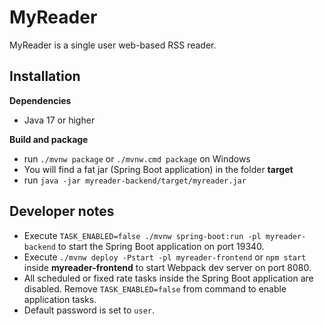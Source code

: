 MyReader
========

MyReader is a single user web-based RSS reader.

Installation
------------

**Dependencies**

- Java 17 or higher

**Build and package**

- run `./mvnw package` or `./mvnw.cmd package` on Windows
- You will find a fat jar (Spring Boot application) in the folder **target**
- run `java -jar myreader-backend/target/myreader.jar`

Developer notes
---------------

- Execute `TASK_ENABLED=false ./mvnw spring-boot:run -pl myreader-backend` to start the Spring Boot application on port 19340.
- Execute `./mvnw deploy -Pstart -pl myreader-frontend` or `npm start` inside **myreader-frontend** to start Webpack dev server on port 8080.
- All scheduled or fixed rate tasks inside the Spring Boot application are disabled. Remove `TASK_ENABLED=false` from command to enable application tasks.
- Default password is set to `user`.
